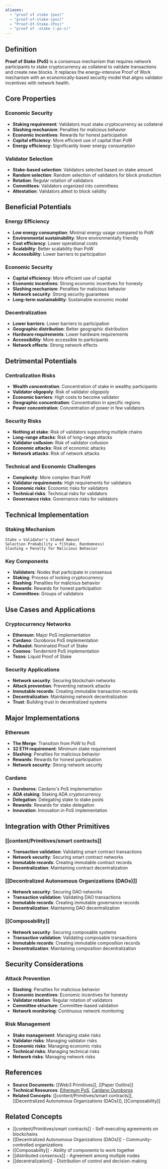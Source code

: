 ```yaml
---
aliases:
  - "proof of stake (pos)"
  - "proof-of-stake-(pos)"
  - "Proof-Of-Stake-(Pos)"
  - "proof of -stake (-po-s)"
---
```



## Definition

**Proof of Stake (PoS)** is a consensus mechanism that requires network participants to stake cryptocurrency as collateral to validate transactions and create new blocks. It replaces the energy-intensive Proof of Work mechanism with an economically-based security model that aligns validator incentives with network health.

## Core Properties

### Economic Security
- **Staking requirement**: Validators must stake cryptocurrency as collateral
- **Slashing mechanism**: Penalties for malicious behavior
- **Economic incentives**: Rewards for honest participation
- **Capital efficiency**: More efficient use of capital than PoW
- **Energy efficiency**: Significantly lower energy consumption

### Validator Selection
- **Stake-based selection**: Validators selected based on stake amount
- **Random selection**: Random selection of validators for block production
- **Rotation**: Regular rotation of validators
- **Committees**: Validators organized into committees
- **Attestation**: Validators attest to block validity

## Beneficial Potentials

### Energy Efficiency
- **Low energy consumption**: Minimal energy usage compared to PoW
- **Environmental sustainability**: More environmentally friendly
- **Cost efficiency**: Lower operational costs
- **Scalability**: Better scalability than PoW
- **Accessibility**: Lower barriers to participation

### Economic Security
- **Capital efficiency**: More efficient use of capital
- **Economic incentives**: Strong economic incentives for honesty
- **Slashing mechanism**: Penalties for malicious behavior
- **Network security**: Strong security guarantees
- **Long-term sustainability**: Sustainable economic model

### Decentralization
- **Lower barriers**: Lower barriers to participation
- **Geographic distribution**: Better geographic distribution
- **Hardware requirements**: Lower hardware requirements
- **Accessibility**: More accessible to participants
- **Network effects**: Strong network effects

## Detrimental Potentials

### Centralization Risks
- **Wealth concentration**: Concentration of stake in wealthy participants
- **Validator oligopoly**: Risk of validator oligopoly
- **Economic barriers**: High costs to become validator
- **Geographic concentration**: Concentration in specific regions
- **Power concentration**: Concentration of power in few validators

### Security Risks
- **Nothing at stake**: Risk of validators supporting multiple chains
- **Long-range attacks**: Risk of long-range attacks
- **Validator collusion**: Risk of validator collusion
- **Economic attacks**: Risk of economic attacks
- **Network attacks**: Risk of network attacks

### Technical and Economic Challenges
- **Complexity**: More complex than PoW
- **Validator requirements**: High requirements for validators
- **Economic risks**: Economic risks for validators
- **Technical risks**: Technical risks for validators
- **Governance risks**: Governance risks for validators

## Technical Implementation

### Staking Mechanism
```
Stake = Validator's Staked Amount
Selection Probability = f(Stake, Randomness)
Slashing = Penalty for Malicious Behavior
```

### Key Components
- **Validators**: Nodes that participate in consensus
- **Staking**: Process of locking cryptocurrency
- **Slashing**: Penalties for malicious behavior
- **Rewards**: Rewards for honest participation
- **Committees**: Groups of validators

## Use Cases and Applications

### Cryptocurrency Networks
- **Ethereum**: Major PoS implementation
- **Cardano**: Ouroboros PoS implementation
- **Polkadot**: Nominated Proof of Stake
- **Cosmos**: Tendermint PoS implementation
- **Tezos**: Liquid Proof of Stake

### Security Applications
- **Network security**: Securing blockchain networks
- **Attack prevention**: Preventing network attacks
- **Immutable records**: Creating immutable transaction records
- **Decentralization**: Maintaining network decentralization
- **Trust**: Building trust in decentralized systems

## Major Implementations

### Ethereum
- **The Merge**: Transition from PoW to PoS
- **32 ETH requirement**: Minimum stake requirement
- **Slashing**: Penalties for malicious behavior
- **Rewards**: Rewards for honest participation
- **Network security**: Strong network security

### Cardano
- **Ouroboros**: Cardano's PoS implementation
- **ADA staking**: Staking ADA cryptocurrency
- **Delegation**: Delegating stake to stake pools
- **Rewards**: Rewards for stake delegation
- **Innovation**: Innovation in PoS implementation

## Integration with Other Primitives

### [[content/Primitives/smart contracts]]
- **Transaction validation**: Validating smart contract transactions
- **Network security**: Securing smart contract networks
- **Immutable records**: Creating immutable contract records
- **Decentralization**: Maintaining contract decentralization

### [[Decentralized Autonomous Organizations (DAOs)]]
- **Network security**: Securing DAO networks
- **Transaction validation**: Validating DAO transactions
- **Immutable records**: Creating immutable governance records
- **Decentralization**: Maintaining DAO decentralization

### [[Composability]]
- **Network security**: Securing composable systems
- **Transaction validation**: Validating composable transactions
- **Immutable records**: Creating immutable composition records
- **Decentralization**: Maintaining composition decentralization

## Security Considerations

### Attack Prevention
- **Slashing**: Penalties for malicious behavior
- **Economic incentives**: Economic incentives for honesty
- **Validator rotation**: Regular rotation of validators
- **Committee structure**: Committee-based validation
- **Network monitoring**: Continuous network monitoring

### Risk Management
- **Stake management**: Managing stake risks
- **Validator risks**: Managing validator risks
- **Economic risks**: Managing economic risks
- **Technical risks**: Managing technical risks
- **Network risks**: Managing network risks

## References

- **Source Documents**: [[Web3 Primitives]], [[Paper Outline]]
- **Technical Resources**: [Ethereum PoS](https://ethereum.org/en/developers/docs/consensus-mechanisms/pos/), [Cardano Ouroboros](https://cardano.org/)
- **Related Concepts**: [[content/Primitives/smart contracts]], [[Decentralized Autonomous Organizations (DAOs)]], [[Composability]]

## Related Concepts

- [[content/Primitives/smart contracts]] - Self-executing agreements on blockchains
- [[Decentralized Autonomous Organizations (DAOs)]] - Community-controlled organizations
- [[Composability]] - Ability of components to work together
- [[distributed consensus]] - Agreement among multiple nodes
- [[decentralization]] - Distribution of control and decision-making
